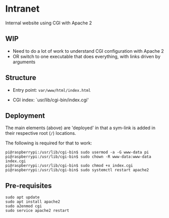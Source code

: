 # Intranet

Internal website using CGI with Apache 2


## WIP

* Need to do a lot of work to understand CGI configuration with Apache 2
* OR switch to one executable that does everything, with links driven by arguments


## Structure

* Entry point: `var/www/html/index.html`

* CGI index: `usr/lib/cgi-bin/index.cgi'



## Deployment

The main elements (above) are 'deployed' in that a sym-link is added in their respective root (`/`) locations.

The following is required for that to work:

```
pi@raspberrypi:/usr/lib/cgi-bin$ sudo usermod -a -G www-data pi
pi@raspberrypi:/usr/lib/cgi-bin$ sudo chown -R www-data:www-data index.cgi 
pi@raspberrypi:/usr/lib/cgi-bin$ sudo chmod +x index.cgi 
pi@raspberrypi:/usr/lib/cgi-bin$ sudo systemctl restart apache2
```


## Pre-requisites

```
sudo apt update
sudo apt install apache2
sudo a2enmod cgi
sudo service apache2 restart
```
